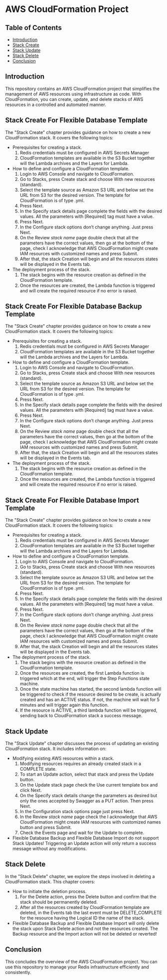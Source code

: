 # AWS CloudFormation Project

## Table of Contents
- [Introduction](#introduction)
- [Stack Create](#stack-create)
- [Stack Update](#stack-update)
- [Stack Delete](#stack-delete)
- [Conclusion](#conclusion)

## Introduction
This repository contains an AWS CloudFormation project that simplifies the management of AWS resources using infrastructure as code. With CloudFormation, you can create, update, and delete stacks of AWS resources in a controlled and automated manner.

## Stack Create For Flexible Database Template
The "Stack Create" chapter provides guidance on how to create a new CloudFormation stack. It covers the following topics:
- Prerequisites for creating a stack.
  1. Redis credentials must be configured in AWS Secrets Manager
  2. CloudFormation templates are available in the S3 Bucket together will the Lambda archives and the Layers for Lambda.
- How to define and configure a CloudFormation template.
  1. Login to AWS Console and navigate to CloudFormation.
  2. Go to Stacks, press Create stack and choose With new resources (standard).
  3. Select the template source as Amazon S3 URL and below set the URL from S3 for the desired version. The template for CloudFormation is of type .yml.
  4. Press Next.
  5. In the Specify stack details page complete the fields with the desired values. All the parameters with [Required] tag must have a value.
  6. Press Next.
  7. In the Configure stack options don’t change anything. Just press Next.
  8. On the Review *stack name* page double check that all the parameters have the correct values, then go at the bottom of the page, check I acknowledge that AWS CloudFormation might create IAM resources with customized names and press Submit.
  9. After that, the stack Creation will begin and all the resources states will be displayed in the Events tab.
- The deployment process of the stack.
  1. The stack begins with the resource creation as defined in the CloudFormation template.
  2. Once the resources are created, the Lambda function is triggered and will create the required resource if no error is raised.
 
## Stack Create For Flexible Database Backup Template
The "Stack Create" chapter provides guidance on how to create a new CloudFormation stack. It covers the following topics:
- Prerequisites for creating a stack.
  1. Redis credentials must be configured in AWS Secrets Manager
  2. CloudFormation templates are available in the S3 Bucket together will the Lambda archives and the Layers for Lambda.
- How to define and configure a CloudFormation template.
  1. Login to AWS Console and navigate to CloudFormation.
  2. Go to Stacks, press Create stack and choose With new resources (standard).
  3. Select the template source as Amazon S3 URL and below set the URL from S3 for the desired version. The template for CloudFormation is of type .yml.
  4. Press Next.
  5. In the Specify stack details page complete the fields with the desired values. All the parameters with [Required] tag must have a value.
  6. Press Next.
  7. In the Configure stack options don’t change anything. Just press Next.
  8. On the Review *stack name* page double check that all the parameters have the correct values, then go at the bottom of the page, check I acknowledge that AWS CloudFormation might create IAM resources with customized names and press Submit.
  9. After that, the stack Creation will begin and all the resources states will be displayed in the Events tab.
- The deployment process of the stack.
  1. The stack begins with the resource creation as defined in the CloudFormation template.
  2. Once the resources are created, the Lambda function is triggered and will create the required resource if no error is raised.

## Stack Create For Flexible Database Import Template
The "Stack Create" chapter provides guidance on how to create a new CloudFormation stack. It covers the following topics:
- Prerequisites for creating a stack.
  1. Redis credentials must be configured in AWS Secrets Manager
  2. CloudFormation templates are available in the S3 Bucket together will the Lambda archives and the Layers for Lambda.
- How to define and configure a CloudFormation template.
  1. Login to AWS Console and navigate to CloudFormation.
  2. Go to Stacks, press Create stack and choose With new resources (standard).
  3. Select the template source as Amazon S3 URL and below set the URL from S3 for the desired version. The template for CloudFormation is of type .yml.
  4. Press Next.
  5. In the Specify stack details page complete the fields with the desired values. All the parameters with [Required] tag must have a value.
  6. Press Next.
  7. In the Configure stack options don’t change anything. Just press Next.
  8. On the Review *stack name* page double check that all the parameters have the correct values, then go at the bottom of the page, check I acknowledge that AWS CloudFormation might create IAM resources with customized names and press Submit.
  9. After that, the stack Creation will begin and all the resources states will be displayed in the Events tab.
- The deployment process of the stack.
  1. The stack begins with the resource creation as defined in the CloudFormation template.
  2. Once the resources are created, the first Lambda function is triggered which at the end, will trigger the Step Functions state machine.
  3. Once the state machine has started, the second lambda function will be triggered to check if the resource desired to be create, is actually created and has an ACTIVE status. If not, the machine will wait for 5 minutes and will trigger again this function.
  4. If the resource is ACTIVE, a third lambda function will be triggered, sending back to CloudFormation stack a success message.


## Stack Update
The "Stack Update" chapter discusses the process of updating an existing CloudFormation stack. It includes information on:
- Modifying existing AWS resources within a stack.
  1. Modifying resources requires an already created stack in a COMPLETE state.
  2. To start an Update action, select that stack and press the Update button.
  3. On the Update stack page check the Use current template box and click Next.
  4. On the Specify stack details change the parameters as desired but only the ones accepted by Swagger as a PUT action. Then press Next.
  5. In the Configuration stack options page just press Next.
  6. In the Review *stack name* page check the I acknowledge that AWS CloudFormation might create IAM resources with customized names button and press Submit.
  7. Check the Events page and wait for the Update to complete.
- Flexible Database Backup and Flexible Database Import do not support Stack Updates! Triggering an Update action will only return a success message without any modifications.
 
## Stack Delete
In the "Stack Delete" chapter, we explore the steps involved in deleting a CloudFormation stack. This chapter covers:
- How to initiate the deletion process.
  1. For the Delete action, press the Delete button and confirm that the stack should be permanently deleted.
  2. After all the resources created by CloudFormation template are deleted, in the Events tab the last event must be DELETE_COMPLETE for the resource having the Logical ID the name of the stack.
- Flexible Database Backup and Flexible Database Import will only delete the stack upon Stack Delete action and not the resources created. The Backup resource and the Import action will not be deleted or reverted!


## Conclusion
This concludes the overview of the AWS CloudFormation project. You can use this repository to manage your Redis infrastructure efficiently and consistently.
